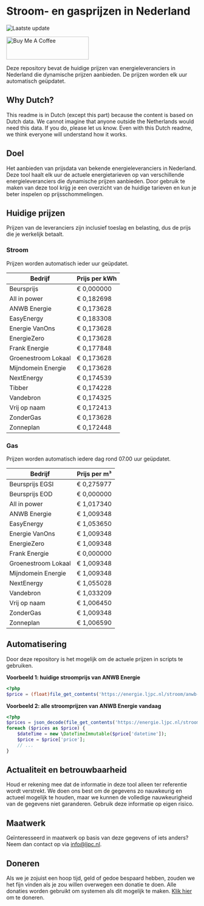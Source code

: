 # Stroom- en gasprijzen in Nederland

![Laatste update](https://img.shields.io/badge/laatste%20update-2023--08--06%2012%3A00%20CET-brightgreen)

<a href="https://www.buymeacoffee.com/Lars-" target="_blank"><img src="https://cdn.buymeacoffee.com/buttons/v2/default-orange.png" alt="Buy Me A Coffee" height="60" style="height: 60px !important;width: 217px !important;" ></a>

Deze repository bevat de huidige prijzen van energieleveranciers in Nederland die dynamische prijzen aanbieden. De prijzen worden elk uur automatisch geüpdatet.

## Why Dutch?

This readme is in Dutch (except this part) because the content is based on Dutch data. We cannot imagine that anyone outside the Netherlands would need this data. If you do, please let us know. Even with this Dutch readme, we think
everyone will understand how it works.

## Doel

Het aanbieden van prijsdata van bekende energieleveranciers in Nederland. Deze tool haalt elk uur de actuele energietarieven op van verschillende energieleveranciers die dynamische prijzen aanbieden. Door gebruik te maken van deze tool
krijg je een overzicht van de huidige tarieven en kun je beter inspelen op prijsschommelingen.

## Huidige prijzen

Prijzen van de leveranciers zijn inclusief toeslag en belasting, dus de prijs die je werkelijk betaalt.

### Stroom

Prijzen worden automatisch ieder uur geüpdatet.

 Bedrijf | Prijs per kWh 
---------|---------------
Beursprijs | € 0,000000
All in power | € 0,182698
ANWB Energie | € 0,173628
EasyEnergy | € 0,183308
Energie VanOns | € 0,173628
EnergieZero | € 0,173628
Frank Energie | € 0,177848
Groenestroom Lokaal | € 0,173628
Mijndomein Energie | € 0,173628
NextEnergy | € 0,174539
Tibber | € 0,174228
Vandebron | € 0,174325
Vrij op naam | € 0,172413
ZonderGas | € 0,173628
Zonneplan | € 0,172448


### Gas

Prijzen worden automatisch iedere dag rond 07.00 uur geüpdatet.

 Bedrijf | Prijs per m³ 
---------|--------------
Beursprijs EGSI | € 0,275977
Beursprijs EOD | € 0,000000
All in power | € 1,017340
ANWB Energie | € 1,009348
EasyEnergy | € 1,053650
Energie VanOns | € 1,009348
EnergieZero | € 1,009348
Frank Energie | € 0,000000
Groenestroom Lokaal | € 1,009348
Mijndomein Energie | € 1,009348
NextEnergy | € 1,055028
Vandebron | € 1,033209
Vrij op naam | € 1,006450
ZonderGas | € 1,009348
Zonneplan | € 1,006590


## Automatisering

Door deze repository is het mogelijk om de actuele prijzen in scripts te gebruiken.

**Voorbeeld 1: huidige stroomprijs van ANWB Energie**

```php
<?php
$price = (float)file_get_contents('https://energie.ljpc.nl/stroom/anwb-energie-nu.txt');

```

**Voorbeeld 2: alle stroomprijzen van ANWB Energie vandaag**

```php
<?php
$prices = json_decode(file_get_contents('https://energie.ljpc.nl/stroom/all-in-power-vandaag.json'),true);
foreach ($prices as $price) {
    $dateTime = new \DateTimeImmutable($price['datetime']);
    $price = $price['price'];
    // ...
}
```

## Actualiteit en betrouwbaarheid

Houd er rekening mee dat de informatie in deze tool alleen ter referentie wordt verstrekt. We doen ons best om de gegevens zo nauwkeurig en actueel mogelijk te houden, maar we kunnen de volledige nauwkeurigheid van de gegevens niet
garanderen. Gebruik deze informatie op eigen risico.

## Maatwerk

Geïnteresseerd in maatwerk op basis van deze gegevens of iets anders? Neem dan contact op
via [info@ljpc.nl](mailto:info@ljpc.nl?subject=Energie%20prijzen).

## Doneren

Als we je zojuist een hoop tijd, geld of gedoe bespaard hebben, zouden we het fijn vinden als je zou willen overwegen een
donatie te doen. Alle donaties worden gebruikt om systemen als dit mogelijk te
maken. [Klik hier](https://www.buymeacoffee.com/Lars-) om te doneren.
